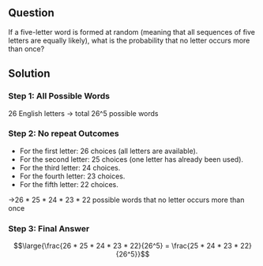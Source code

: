 ## Question
If a five-letter word is formed at random (meaning that all sequences of five letters
are equally likely), what is the probability that no letter occurs more than once?
## Solution
### Step 1: All Possible Words
26 English letters -> total 26^5 possible words

### Step 2: No repeat Outcomes

- For the first letter: 26 choices (all letters are available).
- For the second letter: 25 choices (one letter has already been used).
- For the third letter: 24 choices.
- For the fourth letter: 23 choices.
- For the fifth letter: 22 choices.

->26 * 25 * 24 * 23 * 22 possible words that no letter occurs more than once

### Step 3: Final Answer
$$\large{\frac{26 * 25 * 24 * 23 * 22}{26^5} = \frac{25 * 24 * 23 * 22}{26^5}}$$

